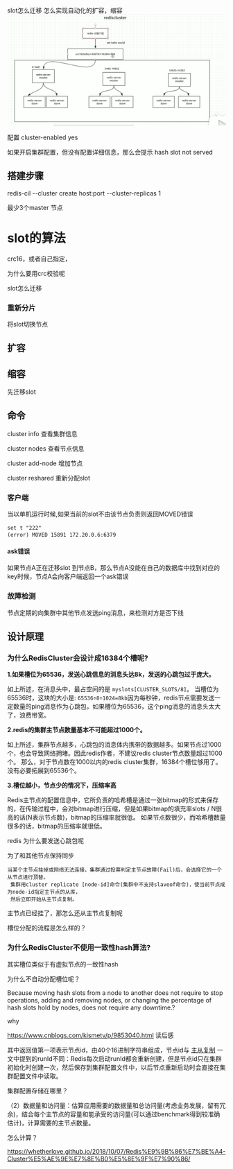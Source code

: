 ## 
slot怎么迁移
怎么实现自动化的扩容，缩容
![Alt text](./img/cluster1.png)



配置
cluster-enabled yes

如果开启集群配置，但没有配置详细信息，那么会提示
hash slot not served

## 搭建步骤

redis-cil --cluster create host:port --cluster-replicas 1

最少3个master 节点



# slot的算法

crc16，或者自己指定，

为什么要用crc校验呢

slot怎么迁移



### 重新分片

将slot切换节点




## 扩容







## 缩容

先迁移slot




## 命令 
cluster info 查看集群信息

cluster nodes 查看节点信息

cluster add-node  增加节点

cluster reshared  重新分配slot





### 客户端

当以单机运行时候,如果当前的slot不由该节点负责则返回MOVED错误

```redis
set t "222"
(error) MOVED 15891 172.20.0.6:6379
```





#### ask错误

如果节点A正在迁移slot 到节点B，那么节点A没能在自己的数据库中找到对应的key时候，节点A会向客户端返回一个ask错误



### 故障检测

节点定期的向集群中其他节点发送ping消息，来检测对方是否下线





## 设计原理



### 为什么RedisCluster会设计成16384个槽呢?

**1.如果槽位为65536，发送心跳信息的消息头达8k，发送的心跳包过于庞大。**

如上所述，在消息头中，最占空间的是 `myslots[CLUSTER_SLOTS/8]`。 当槽位为65536时，这块的大小是: `65536÷8÷1024=8kb`因为每秒钟，redis节点需要发送一定数量的ping消息作为心跳包，如果槽位为65536，这个ping消息的消息头太大了，浪费带宽。

**2.redis的集群主节点数量基本不可能超过1000个。**

如上所述，集群节点越多，心跳包的消息体内携带的数据越多。如果节点过1000个，也会导致网络拥堵。因此redis作者，不建议redis cluster节点数量超过1000个。 那么，对于节点数在1000以内的redis cluster集群，16384个槽位够用了。没有必要拓展到65536个。

**3.槽位越小，节点少的情况下，压缩率高**

Redis主节点的配置信息中，它所负责的哈希槽是通过一张bitmap的形式来保存的，在传输过程中，会对bitmap进行压缩，但是如果bitmap的填充率slots / N很高的话(N表示节点数)，bitmap的压缩率就很低。 如果节点数很少，而哈希槽数量很多的话，bitmap的压缩率就很低。



redis 为什么要发送心跳包呢

为了和其他节点保持同步





```
当某个主节点挂掉或网络无法连接，集群通过投票判定主节点故障(Fail)后，会选择它的一个从节点进行顶替。
 集群用cluster replicate [node-id]命令(集群中不支持slaveof命令)，使当前节点成为node-id指定主节点的从库，
 然后立即开始从主节点复制。
```

主节点已经挂了，那怎么还从主节点复制呢





槽位分配的流程是怎么样的？





### 为什么RedisCluster不使用一致性hash算法?

其实槽位类似于有虚拟节点的一致性hash



为什么不自动分配槽位呢？





Because moving hash slots from a node to another does not require to stop operations, adding and removing nodes, or changing the percentage of hash slots hold by nodes, does not require any downtime.?

why













https://www.cnblogs.com/kismetv/p/9853040.html 读后感

其中返回值第一项表示节点id，由40个16进制字符串组成，节点id与 [主从复制](https://www.cnblogs.com/kismetv/p/9236731.html) 一文中提到的runId不同：Redis每次启动runId都会重新创建，但是节点id只在集群初始化时创建一次，然后保存到集群配置文件中，以后节点重新启动时会直接在集群配置文件中读取。

集群配置存储在哪里？



（2）数据量和访问量：估算应用需要的数据量和总访问量(考虑业务发展，留有冗余)，结合每个主节点的容量和能承受的访问量(可以通过benchmark得到较准确估计)，计算需要的主节点数量。

怎么计算？







https://whetherlove.github.io/2018/10/07/Redis%E9%9B%86%E7%BE%A4-Cluster%E5%AE%9E%E7%8E%B0%E5%8E%9F%E7%90%86/











